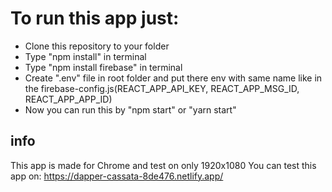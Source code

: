 # To run this app just:

- Clone this repository to your folder
- Type "npm install" in terminal
- Type "npm install firebase" in terminal
- Create ".env" file in root folder and put there env with same name like in the firebase-config.js(REACT_APP_API_KEY, REACT_APP_MSG_ID, REACT_APP_APP_ID)
- Now you can run this by "npm start" or "yarn start"

## info

This app is made for Chrome and test on only 1920x1080
You can test this app on: https://dapper-cassata-8de476.netlify.app/
